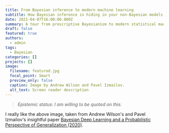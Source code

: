 ```yaml
---
title: From Bayesian inference to modern machine learning
subtitle: How Bayesian inference in hiding in your non-Bayesian models
date: 2021-04-07T16:00:00.000Z
summary: A tour from prescriptive Bayesianism to modern statistical machine learning.
draft: false
featured: true
authors:
  - admin
tags:
  - Bayesian
categories: []
projects: []
image:
  filename: featured.jpg
  focal_point: Smart
  preview_only: false
  caption: Image by Andrew Wilson and Pavel Izmailov.
  alt_text: Screen reader description
---
```


> *Epistemic status: I am willing to be quoted on this.*

I really like the above image, taken from Andrew Wilson's and Pavel Izmailov's insightful paper [Bayesian Deep Learning and a Probabilistic Perspective of Generalization (2020)](https://arxiv.org/abs/2002.08791).